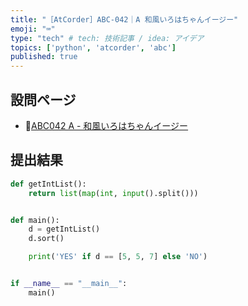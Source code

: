 ```yaml
---
title: "［AtCorder］ABC-042｜A 和風いろはちゃんイージー"
emoji: "⌨️"
type: "tech" # tech: 技術記事 / idea: アイデア
topics: ['python', 'atcorder', 'abc']
published: true
---
```


## 設問ページ

- 🔗[ABC042 A - 和風いろはちゃんイージー](https://atcoder.jp/contests/abc042/tasks/abc042_a)

## 提出結果

```python
def getIntList():
    return list(map(int, input().split()))


def main():
    d = getIntList()
    d.sort()

    print('YES' if d == [5, 5, 7] else 'NO')


if __name__ == "__main__":
    main()
 ```
